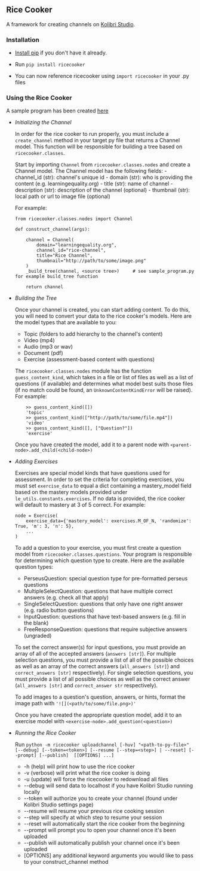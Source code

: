 ## Rice Cooker

A framework for creating channels on [Kolibri Studio](https://contentworkshop.learningequality.org/).


### Installation

* [Install pip](https://pypi.python.org/pypi/pip) if you don't have it already.

* Run `pip install ricecooker`

* You can now reference ricecooker using `import ricecooker` in your .py files


### Using the Rice Cooker

A sample program has been created [here](https://github.com/learningequality/ricecooker/blob/master/ricecooker/sample_program.py)

* *Initializing the Channel*

	In order for the rice cooker to run properly, you must include a `create_channel` method in your target py file
	that returns a Channel model. This function will be responsible for building a tree based on `ricecooker.classes`.

	Start by importing `Channel` from `ricecooker.classes.nodes` and create a Channel model. The Channel model has
	the following fields:
        - channel_id (str): channel's unique id
        - domain (str): who is providing the content (e.g. learningequality.org)
        - title (str): name of channel
        - description (str): description of the channel (optional)
        - thumbnail (str): local path or url to image file (optional)

	For example:
	```
	from ricecooker.classes.nodes import Channel

	def construct_channel(args):

	    channel = Channel(
	        domain="learningequality.org",
	        channel_id="rice-channel",
	        title="Rice Channel",
	        thumbnail="http://path/to/some/image.png"
	    )
	    _build_tree(channel, <source tree>) 	# see sample_program.py for example build_tree function

	    return channel
    ```


* *Building the Tree*

	Once your channel is created, you can start adding content. To do this, you will need to convert your data to
	the rice cooker's models. Here are the model types that are available to you:

	- Topic (folders to add hierarchy to the channel's content)
    - Video (mp4)
    - Audio (mp3 or wav)
    - Document (pdf)
    - Exercise (assessment-based content with questions)

    The `ricecooker.classes.nodes` module has the function `guess_content_kind`, which takes in a file or list of
    files as well as a list of questions (if available) and determines what model best suits those files
    (if no match could be found, an `UnknownContentKindError` will be raised). For example:
    ```
    	>> guess_content_kind([])
    	'topic'
    	>> guess_content_kind(["http://path/to/some/file.mp4"])
    	'video'
    	>> guess_content_kind([], ["Question?"])
    	'exercise'
    ```

    Once you have created the model, add it to a parent node with `<parent-node>.add_child(<child-node>)`


* *Adding Exercises*

	Exercises are special model kinds that have questions used for assessment. In order to set the criteria
	for completing exercises, you must set `exercise_data` to equal a dict containing a mastery_model field
	based on the mastery models provided under `le_utils.constants.exercises`. If no data is provided,
	the rice cooker will default to mastery at 3 of 5 correct. For example:
	```
	node = Exercise(
		exercise_data={'mastery_model': exercises.M_OF_N, 'randomize': True, 'm': 3, 'n': 5},
		...
	)
	```

	To add a question to your exercise, you must first create a question model from `ricecooker.classes.questions`.
	Your program is responsible for determining which question type to create. Here are the available question types:

	- PerseusQuestion: special question type for pre-formatted perseus questions
	- MultipleSelectQuestion: questions that have multiple correct answers (e.g. check all that apply)
	- SingleSelectQuestion: questions that only have one right answer (e.g. radio button questions)
	- InputQuestion: questions that have text-based answers (e.g. fill in the blank)
	- FreeResponseQuestion: questions that require subjective answers (ungraded)

	To set the correct answer(s) for input questions, you must provide an array of all of the accepted answers (`answers [str]`).
	For multiple selection questions, you must provide a list of all of the possible choices as well as an array of the correct
	answers (`all_answers [str]`) and `correct_answers [str]` respectively). For single selection questions, you must provide
	a list of all possible choices as well as the correct answer (`all_answers [str]` and `correct_answer str` respectively).

	To add images to a question's question, answers, or hints, format the image path with `'![](<path/to/some/file.png>)'`

	Once you have created the appropriate question model, add it to an exercise model with `<exercise-node>.add_question(<question>)`

* *Running the Rice Cooker*

	Run `python -m ricecooker uploadchannel [-huv] "<path-to-py-file>" [--debug] [--token=<token>] [--resume [--step=<step>] | --reset] [--prompt] [--publish]  [[OPTIONS] ...]`
	- -h (help) will print how to use the rice cooker
	- -v (verbose) will print what the rice cooker is doing
	- -u (update) will force the ricecooker to redownload all files
	- --debug will send data to localhost if you have Kolibri Studio running locally
	- --token will authorize you to create your channel (found under Kolibri Studio settings page)
	- --resume will resume your previous rice cooking session
	- --step will specify at which step to resume your session
	- --reset will automatically start the rice cooker from the beginning
	- --prompt will prompt you to open your channel once it's been uploaded
	- --publish will automatically publish your channel once it's been uploaded
	- [OPTIONS] any additional keyword arguments you would like to pass to your construct_channel method
